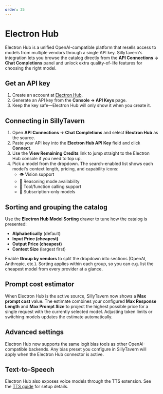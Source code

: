 ```yaml
---
order: 25
---
```

# Electron Hub

Electron Hub is a unified OpenAI-compatible platform that resells access to models from multiple vendors through a single API key. SillyTavern's integration lets you browse the catalog directly from the **API Connections → Chat Completions** panel and unlock extra quality-of-life features for choosing the right model.

## Get an API key

1. Create an account at [Electron Hub](https://playground.electronhub.ai/console).
2. Generate an API key from the **Console → API Keys** page.
3. Keep the key safe—Electron Hub will only show it when you create it.

## Connecting in SillyTavern

1. Open **API Connections → Chat Completions** and select **Electron Hub** as the source.
2. Paste your API key into the **Electron Hub API Key** field and click **Connect**.
3. Use the **View Remaining Credits** link to jump straight to the Electron Hub console if you need to top up.
4. Pick a model from the dropdown. The search-enabled list shows each model's context length, pricing, and capability icons:
   - 👁️ Vision support
   - 🧠 Reasoning mode availability
   - 🔧 Tool/function calling support
   - 👑 Subscription-only models

## Sorting and grouping the catalog

Use the **Electron Hub Model Sorting** drawer to tune how the catalog is presented:

- **Alphabetically** (default)
- **Input Price (cheapest)**
- **Output Price (cheapest)**
- **Context Size** (largest first)

Enable **Group by vendors** to split the dropdown into sections (OpenAI, Anthropic, etc.). Sorting applies within each group, so you can e.g. list the cheapest model from every provider at a glance.

## Prompt cost estimator

When Electron Hub is the active source, SillyTavern now shows a **Max prompt cost** value. The estimate combines your configured **Max Response Length** and **Max Prompt Size** to project the highest possible price for a single request with the currently selected model. Adjusting token limits or switching models updates the estimate automatically.

## Advanced settings

Electron Hub now supports the same logit bias tools as other OpenAI-compatible backends. Any bias preset you configure in SillyTavern will apply when the Electron Hub connector is active.

## Text-to-Speech

Electron Hub also exposes voice models through the TTS extension. See the [TTS guide](/extensions/TTS.md#electron-hub) for setup details.
